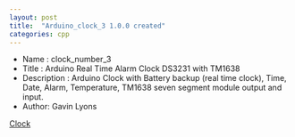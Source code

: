 ```yaml
---
layout: post
title:  "Arduino_clock_3 1.0.0 created"
categories: cpp
---
```


* Name : clock_number_3
* Title : Arduino Real Time Alarm Clock DS3231 with TM1638
* Description : Arduino Clock with Battery backup (real time clock), 
Time, Date, Alarm, Temperature, TM1638 seven segment module output and input.
* Author: Gavin Lyons


[Clock](https://github.com/gavinlyonsrepo/Arduino_Clock_3)
